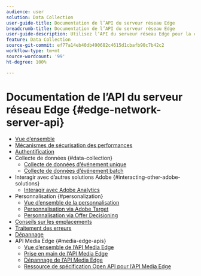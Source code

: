 ```yaml
---
audience: user
solution: Data Collection
user-guide-title: Documentation de l’API du serveur réseau Edge
breadcrumb-title: Documentation de l’API du serveur réseau Edge
user-guide-description: Utilisez l’API du serveur réseau Edge pour la collecte de données, la personnalisation, la publicité et les cas d’utilisation marketing avec les services Experience Cloud ou Experience Platform Edge.
feature: Data Collection
source-git-commit: ef77a14eb40db490682c4615d1cbafb90c7b42c2
workflow-type: tm+mt
source-wordcount: '99'
ht-degree: 100%

---
```



# Documentation de l’API du serveur réseau Edge {#edge-network-server-api}

* [Vue d’ensemble](overview.md)
* [Mécanismes de sécurisation des performances](guardrails.md)
* [Authentification](authentication.md)
* Collecte de données {#data-collection}
   * [Collecte de données d’événement unique](interactive-data-collection.md)
   * [Collecte de données d’événement batch](non-interactive-data-collection.md)
* Interagir avec d’autres solutions Adobe {#interacting-other-adobe-solutions}
   * [Interagir avec Adobe Analytics](interacting-adobe-analytics.md)
* Personnalisation {#personalization}
   * [Vue d’ensemble de la personnalisation](personalization-overview.md)
   * [Personnalisation via Adobe Target](personalization-target.md)
   * [Personnalisation via Offer Decisioning](personalization-offer-decisioning.md)
* [Conseils sur les emplacements](location-hints.md)
* [Traitement des erreurs](error-handling.md)
* [Dépannage](troubleshooting.md)
* API Media Edge {#media-edge-apis}
   * [Vue d’ensemble de l’API Media Edge](media-edge-api/overview.md)
   * [Prise en main de l’API Media Edge](media-edge-api/getting-started.md)
   * [Dépannage de l’API Media Edge](media-edge-api/troubleshooting.md)
   * [Ressource de spécification Open API pour l’API Media Edge](media-edge-api/swagger.md)